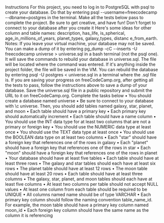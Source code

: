 Instructions
For this project, you need to log in to PostgreSQL with psql to create your database. Do that by 
entering psql --username=freecodecamp --dbname=postgres in the terminal. Make all the tests below 
pass to complete the project. Be sure to get creative, and have fun!
Don't forget to connect to your database after you create it 
Here's some ideas for other column and table 
names: description, has_life, is_spherical, age_in_millions_of_years, planet_types, galaxy_types, distanc
e_from_earth.
Notes:
If you leave your virtual machine, your database may not be saved. You can make a dump of it by 
entering pg_dump -cC --inserts -U freecodecamp universe > universe.sql in a bash terminal (not the psql 
one). It will save the commands to rebuild your database in universe.sql. The file will be located where 
the command was entered. If it's anything inside the project folder, the file will be saved in the VM. You 
can rebuild the database by entering psql -U postgres < universe.sql in a terminal where the .sql file is.
If you are saving your progress on freeCodeCamp.org, after getting all the tests to pass, follow the 
instructions above to save a dump of your database. Save the universe.sql file in a public repository and 
submit the URL to it on freeCodeCamp.org.
Complete the tasks below
• You should create a database named universe
• Be sure to connect to your database with \c universe. Then, you should add tables 
named galaxy, star, planet, and moon
• Each table should have a primary key
• Each primary key should automatically increment
• Each table should have a name column
• You should use the INT data type for at least two columns that are not a primary or foreign key
• You should use the NUMERIC data type at least once
• You should use the TEXT data type at least once
• You should use the BOOLEAN data type on at least two columns
• Each "star" should have a foreign key that references one of the rows in galaxy
• Each "planet" should have a foreign key that references one of the rows in star
• Each "moon" should have a foreign key that references one of the rows in planet
• Your database should have at least five tables
• Each table should have at least three rows
• The galaxy and star tables should each have at least six rows
• The planet table should have at least 12 rows
• The moon table should have at least 20 rows
• Each table should have at least three columns
• The galaxy, star, planet, and moon tables should each have at least five columns
• At least two columns per table should not accept NULL values
• At least one column from each table should be required to be UNIQUE
• All columns named name should be of type VARCHAR
• Each primary key column should follow the naming convention table_name_id. For example, 
the moon table should have a primary key column named moon_id
• Each foreign key column should have the same name as the column it is referencing
